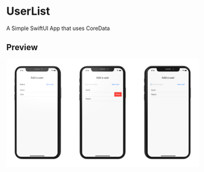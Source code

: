 # UserList

A Simple SwiftUI App that uses CoreData

## Preview

![alt text](https://github.com/DKoenig82/medium/blob/main/UserList/demoUserList.png)
